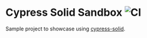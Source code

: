 # Cypress Solid Sandbox ![CI](https://github.com/NoelDeMartin/cypress-solid-sandbox/actions/workflows/ci.yml/badge.svg)

Sample project to showcase using [cypress-solid](https://github.com/NoelDeMartin/cypress-solid).

